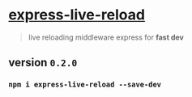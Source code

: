 # [express-live-reload](https://www.npmjs.com/package/express-live-reloading)

> live reloading middleware express for **fast dev**

## version `0.2.0`

### `npm i express-live-reload --save-dev`
